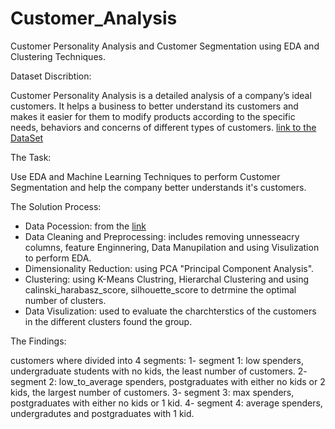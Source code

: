 # Customer_Analysis
Customer Personality Analysis and Customer Segmentation using EDA and Clustering Techniques.

Dataset Discribtion: 

Customer Personality Analysis is a detailed analysis of a company’s ideal customers. 
It helps a business to better understand its customers and makes it easier for them to modify products according to the specific needs, behaviors and concerns of different types of customers.
[link to the DataSet](https://www.kaggle.com/datasets/imakash3011/customer-personality-analysis)

The Task: 

Use EDA and Machine Learning Techniques to perform Customer Segmentation and help the company better understands it's customers.

The Solution Process:

- Data Pocession: from the [link]((https://www.kaggle.com/datasets/imakash3011/customer-personality-analysis))
- Data Cleaning and Preprocessing: includes removing unnesseacry columns, feature Enginnering, Data Manupilation and using Visulization to perform EDA.
- Dimensionality Reduction: using PCA "Principal Component Analysis".
- Clustering: using K-Means Clustring, Hierarchal Clustering and using calinski_harabasz_score, silhouette_score to detrmine the optimal number of clusters.
- Data Visulization: used to evaluate the charchterstics of the customers in the different clusters found the group.

The Findings:

customers where divided into 4 segments:
  1- segment 1: low spenders, undergraduate students with no kids, the least number of customers.
  2- segment 2: low_to_average spenders, postgraduates with either no kids or 2 kids, the largest number of customers.
  3- segment 3: max spenders, postgraduates with either no kids or 1 kid.
  4- segment 4: average spenders, undergradutes and postgraduates with 1 kid.


